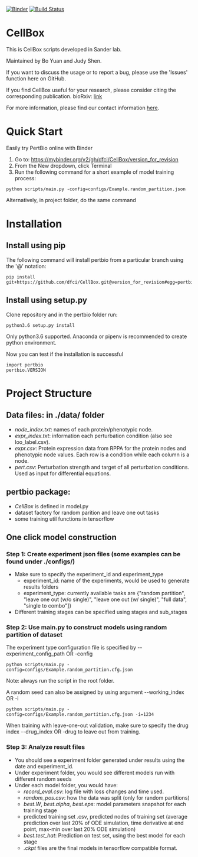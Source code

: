 [![Binder](https://mybinder.org/badge_logo.svg)](https://mybinder.org/v2/gh/dfci/CellBox/version_for_revision) [![Build Status](https://travis-ci.org/dfci/CellBox.svg?branch=master)](https://travis-ci.org/dfci/CellBox)

# CellBox
This is CellBox scripts developed in Sander lab.

Maintained by Bo Yuan and Judy Shen.

If you want to discuss the usage or to report a bug, please use the 'Issues' function here on GitHub.

If you find CellBox useful for your research, please consider citing the corresponding publication.
bioRxiv: [link](https://www.biorxiv.org/content/10.1101/746842v3)

For more information, please find our contact information [here](https://www.sanderlab.org/#/).
# Quick Start

Easily try PertBio online with Binder 

1. Go to: https://mybinder.org/v2/gh/dfci/CellBox/version_for_revision
2. From the New dropdown, click Terminal 
3. Run the following command for a short example of model training process: 

```
python scripts/main.py -config=configs/Example.random_partition.json
```

Alternatively, in project folder, do the same command

# Installation

## Install using pip 
The following command will install pertbio from a particular branch using the '@' notation:

```
pip install git+https://github.com/dfci/CellBox.git@version_for_revision#egg=pertbio\&subdirectory=pertbio
```

## Install using setup.py
Clone repository and in the pertbio folder run:

```
python3.6 setup.py install
```

Only python3.6 supported. Anaconda or pipenv is recommended to create python environment. 

Now you can test if the installation is successful

```
import pertbio
pertbio.VERSION
```

# Project Structure

## Data files: in ./data/ folder
* _node_index.txt_: names of each protein/phenotypic node.
* _expr_index.txt_: information each perturbation condition (also see loo_label.csv).
* _expr.csv_: Protein expression data from RPPA for the protein nodes and phenotypic node values. Each row is a condition while each column is a node.
* _pert.csv_: Perturbation strength and target of all perturbation conditions. Used as input for differential equations.

## pertbio package:
* _CellBox_ is defined in model.py
* dataset factory for random parition and leave one out tasks
* some training util functions in tensorflow

## One click model construction

### __Step 1: Create experiment json files (some examples can be found under ./configs/)__
* Make sure to specify the experiment_id and experiment_type
	* experiment_id: name of the experiments, would be used to generate results folders
	* experiment_type: currently available tasks are {"random partition", "leave one out (w/o single)", "leave one out (w/ single)", "full data", "single to combo"]}
* Different training stages can be specified using stages and sub_stages

### __Step 2: Use main.py to construct models using random partition of dataset__

The experiment type configuration file is specified by --experiment_config_path OR -config

```
python scripts/main.py -config=configs/Example.random_partition.cfg.json
```

Note: always run the script in the root folder.


A random seed can also be assigned by using argument --working_index OR -i

```
python scripts/main.py -config=configs/Example.random_partition.cfg.json -i=1234
```


When training with leave-one-out validation, make sure to specify the drug index --drug_index OR -drug to leave out from training.


### __Step 3: Analyze result files__
* You should see a experiment folder generated under results using the date and experiment_id.
* Under experiment folder, you would see different models run with different random seeds
* Under each model folder, you would have:
	* _record_eval.csv_: log file with loss changes and time used.
	* _random_pos.csv_: how the data was split (only for random partitions)
	* _best.W_, _best.alpha_, _best.eps_: model parameters snapshot for each training stage
	* predicted training set .csv, predicted nodes of training set (average prediction over last 20% of ODE simulation, time derivative at end point, max-min over last 20% ODE simulation)
	* _best.test_hat_: Prediction on test set, using the best model for each stage
	* _.ckpt_ files are the final models in tensorflow compatible format.
